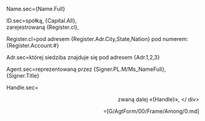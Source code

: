 Name.sec={Name.Full}

ID.sec=spółką, {Capital.All},<br> zarejestrowaną {Register.cl},

Register.cl=pod adresem  {Register.Adr.City,State,Nation} pod numerem:  {Register.Account.#}

Adr.sec=której siedziba znajduje się pod adresem  {Adr.1,2,3}

Agent.sec=reprezentowaną przez {Signer.PL.M/Ms_NameFull}, {Signer.Title}

Handle.sec=<div align="right">zwaną dalej «{Handle}», </ div>

=[G/AgtForm/00/Frame/Among/0.md]
